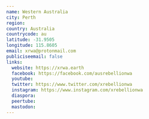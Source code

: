 ```yaml
---
name: Western Australia
city: Perth
region:
country: Australia
countrycode: au
latitude: -31.9505
longitude: 115.8605
email: xrwa@protonmail.com
publiciseemail: false
links:
  website: https://xrwa.earth
  facebook: https://facebook.com/ausrebellionwa
  youtube:
  twitter: https://www.twitter.com/xrebellionwa
  instagram: https://www.instagram.com/xrebellionwa
  diaspora:
  peertube:
  mastodon:
---
```

